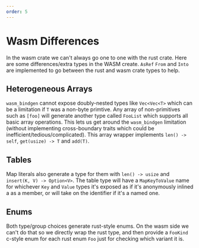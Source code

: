 ```yaml
---
order: 5
---
```



# Wasm Differences

In the wasm crate we can't always go one to one with the rust crate. Here are some differences/extra types in the WASM create. `AsRef` `From` and `Into` are implemented to go between the rust and wasm crate types to help.

## Heterogeneous Arrays

`wasm_bindgen` cannot expose doubly-nested types like `Vec<Vec<T>` which can be a limitation if `T` was a non-byte primtive.
Any array of non-primitives such as `[foo]` will generate another type called `FooList` which supports all basic array operations.
This lets us get around the `wasm_bindgen` limitation (without implementing cross-boundary traits which could be inefficient/tedious/complicated).
This array wrapper implements `len() -> self`, `get(usize) -> T` and `add(T)`.

## Tables

Map literals also generate a type for them with `len() -> usize` and `insert(K, V) -> Option<V>`. The table type will have a `MapKeyToValue` name for whichever `Key` and `Value` types it's exposed as if it's anonymously inlined a as a member, or will take on the identifier if it's a named one.

## Enums

Both type/group choices generate rust-style enums. On the wasm side we can't do that so we directly wrap the rust type, and then provide a `FooKind` c-style enum for each rust enum `Foo` just for checking which variant it is.
